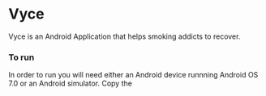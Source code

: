 # Vyce

Vyce is an Android Application that helps smoking addicts to recover.

### To run

In order to run you will need either an Android device runnning Android OS 7.0 or an Android simulator.
Copy the 
